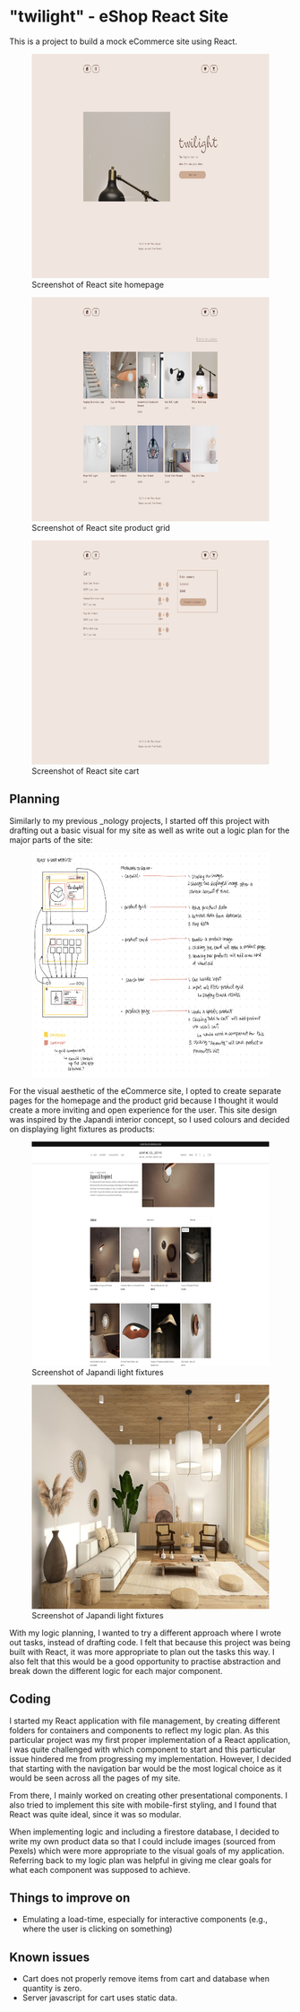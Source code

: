 # "twilight" - eShop React Site

This is a project to build a mock eCommerce site using React.

<figure><img src="./src/assets/reference-images/01-homepage.png" alt="Screenshot of React site homepage" height="400"><figcaption>Screenshot of React site homepage</figcaption></figure>
<figure><img src="./src/assets/reference-images/02-productgrid.png" alt="Screenshot of React site product grid" height="400"><figcaption>Screenshot of React site product grid</figcaption></figure>
<figure><img src="./src/assets/reference-images/03-cart.png" alt="Screenshot of React site cart" height="400"><figcaption>Screenshot of React site cart</figcaption></figure>

## Planning

Similarly to my previous \_nology projects, I started off this project with drafting out a basic visual for my site as well as write out a logic plan for the major parts of the site:

<figure><img src="./src/assets/reference-images/planning-01.jpeg" alt="React site draft" height="400"></figure>

For the visual aesthetic of the eCommerce site, I opted to create separate pages for the homepage and the product grid because I thought it would create a more inviting and open experience for the user. This site design was inspired by the Japandi interior concept, so I used colours and decided on displaying light fixtures as products:

<figure><img src="./src/assets/reference-images/referenceimg-01.png" alt="Screenshot of Lighting Collective website" height="400"><figcaption>Screenshot of Japandi light fixtures</figcaption></figure>

<figure><img src="./src/assets/reference-images/referenceimg-02.jpeg" alt="A room with Japandi interior" height="400"><figcaption>Screenshot of Japandi light fixtures</figcaption></figure>

With my logic planning, I wanted to try a different approach where I wrote out tasks, instead of drafting code. I felt that because this project was being built with React, it was more appropriate to plan out the tasks this way. I also felt that this would be a good opportunity to practise abstraction and break down the different logic for each major component.

## Coding

I started my React application with file management, by creating different folders for containers and components to reflect my logic plan. As this particular project was my first proper implementation of a React application, I was quite challenged with which component to start and this particular issue hindered me from progressing my implementation. However, I decided that starting with the navigation bar would be the most logical choice as it would be seen across all the pages of my site.

From there, I mainly worked on creating other presentational components. I also tried to implement this site with mobile-first styling, and I found that React was quite ideal, since it was so modular.

When implementing logic and including a firestore database, I decided to write my own product data so that I could include images (sourced from Pexels) which were more appropriate to the visual goals of my application. Referring back to my logic plan was helpful in giving me clear goals for what each component was supposed to achieve.

## Things to improve on

-   Emulating a load-time, especially for interactive components (e.g., where the user is clicking on something)

## Known issues

-   Cart does not properly remove items from cart and database when quantity is zero.
-   Server javascript for cart uses static data.
